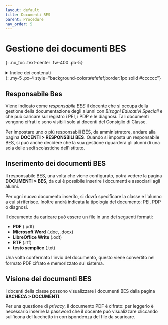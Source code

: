 ```yaml
---
layout: default
title: Documenti BES
parent: Procedure
nav_order: 5
---
```


# Gestione dei documenti BES
{: .no_toc .text-center .fw-400 .pb-5}

<details markdown="block">
  <summary>Indice dei contenuti</summary>
  {: .text-delta .text-center}
1. TOC
{:toc}
</details>
{: .my-5 .px-4 style="background-color:#efefef;border:1px solid #cccccc"}


## Responsabile Bes

Viene indicato come _responsabile BES_ il docente che si occupa della gestione della
documentazione degli alunni con _Bisogni Educativi Speciali_ e che può caricare sul
registro i PEI, i PDP e le diagnosi. Tali documenti vengono cifrati e sono visibili
solo ai docenti del Consiglio di Classe.

Per impostare uno o più responsabili BES, da amministratore, andare alla pagina
**DOCENTI > RESPONSBILI BES**.
Quando si imposta un responsabile BES, si può anche decidere che la sua gestione
riguarderà gli alunni di una sola delle sedi scolastiche dell'Istituto.


## Inserimento dei documenti BES

Il responsabile BES, una volta che viene configurato, potrà vedere la pagina
**DOCUMENTI > BES**, da cui è possibile inserire i documenti e associarli agli alunni.

Per ogni nuovo documento inserito, si dovrà specificare la classe e l'alunno a cui si riferisce.
Inoltre andrà indicata la tipologia del documento: PEI, PDP o diagnosi.

Il documento da caricare può essere un file in uno dei seguenti formati:
- **PDF** (.pdf)
- **Microsoft Word** (.doc, .docx)
- **LibreOffice Write** (.odt)
- **RTF** (.rtf)
- **testo semplice** (.txt)

Una volta confermato l'invio del documento, questo viene convertito nel formato PDF cifrato e
memorizzato sul sistema.


## Visione  dei documenti BES

I docenti della classe possono visualizzare i documenti BES dalla pagina **BACHECA > DOCUMENTI**.

Per una questione di _privacy_, il documento PDF è cifrato: per leggerlo è necessario inserire la
password che il docente può visualizzare cliccando sull'icona del lucchetto in corrispondenza
del file da scaricare.
